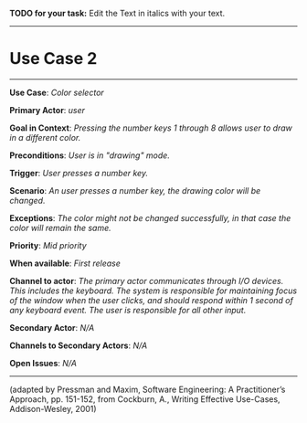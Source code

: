 **TODO for your task:** Edit the Text in italics with your text.

<hr>

# Use Case 2

<hr>

**Use Case**: _Color selector_

**Primary Actor**: _user_

**Goal in Context**: _Pressing the number keys 1 through 8 allows user to draw in a different color._

**Preconditions**: _User is in "drawing" mode._

**Trigger**: _User presses a number key._

**Scenario**: _An user presses a number key, the drawing color will be changed._

**Exceptions**: _The color might not be changed successfully, in that case the color will remain the same._

**Priority**: _Mid priority_

**When available**: _First release_

**Channel to actor**: _The primary actor communicates through I/O devices. This includes the keyboard. The system is responsible for maintaining focus of the window when the user clicks, and should respond within 1 second of any keyboard event. The user is responsible for all other input._

**Secondary Actor**: _N/A_

**Channels to Secondary Actors**: _N/A_

**Open Issues**: _N/A_

<hr>

(adapted by Pressman and Maxim, Software Engineering: A Practitioner’s Approach, pp. 151-152, from Cockburn,
A., Writing Effective Use-Cases, Addison-Wesley, 2001)
